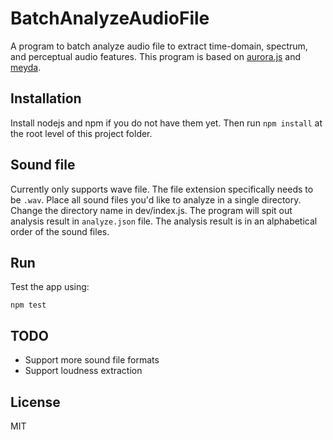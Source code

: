 # BatchAnalyzeAudioFile
A program to batch analyze audio file to extract time-domain, spectrum, and perceptual audio features. This program is based on [aurora.js](https://github.com/audiocogs/aurora.js) and [meyda](https://github.com/meyda/meyda).

## Installation
Install nodejs and npm if you do not have them yet. Then run `npm install` at the root level of this project folder.

## Sound file

Currently only supports wave file. The file extension specifically needs to be `.wav`. Place all sound files you'd like to analyze in a single directory. Change the directory name in dev/index.js. The program will spit out analysis result in `analyze.json` file. The analysis result is in an alphabetical order of the sound files.

## Run
Test the app using:

    npm test

## TODO
* Support more sound file formats
* Support loudness extraction

## License
MIT
